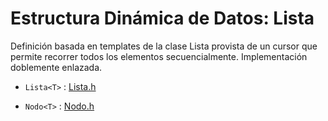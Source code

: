 # Estructura Dinámica de Datos: Lista

Definición basada en templates de la clase Lista provista de un cursor que permite recorrer todos los elementos secuencialmente. Implementación doblemente enlazada.


* `Lista<T>` : [Lista.h](../master/src/ListaDoble.h)
    
* `Nodo<T>` : [Nodo.h](../src/Nodo.h)


